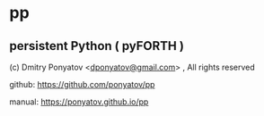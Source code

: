 # pp
## persistent Python ( pyFORTH )

(c) Dmitry Ponyatov <<dponyatov@gmail.com>> , All rights reserved

github: https://github.com/ponyatov/pp

manual: https://ponyatov.github.io/pp
